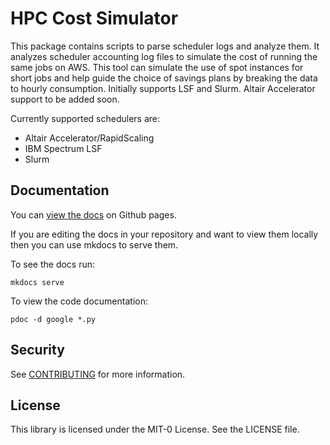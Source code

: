 # HPC Cost Simulator

This package contains scripts to parse scheduler logs and analyze them.
It analyzes scheduler accounting log files to simulate the cost of running the same jobs on AWS.
This tool can simulate the use of spot instances for short jobs and help guide the choice of savings plans by breaking the data to hourly consumption.
Initially supports LSF and Slurm. Altair Accelerator support to be added soon.

Currently supported schedulers are:

* Altair Accelerator/RapidScaling
* IBM Spectrum LSF
* Slurm

## Documentation

You can [view the docs](https://aws-samples.github.io/hpc-cost-simulator/) on Github pages.

If you are editing the docs in your repository and want to view them locally then you can use mkdocs to serve them.

To see the docs run:

```
mkdocs serve
```

To view the code documentation:

```
pdoc -d google *.py
```

## Security

See [CONTRIBUTING](CONTRIBUTING.md#security-issue-notifications) for more information.

## License

This library is licensed under the MIT-0 License. See the LICENSE file.
